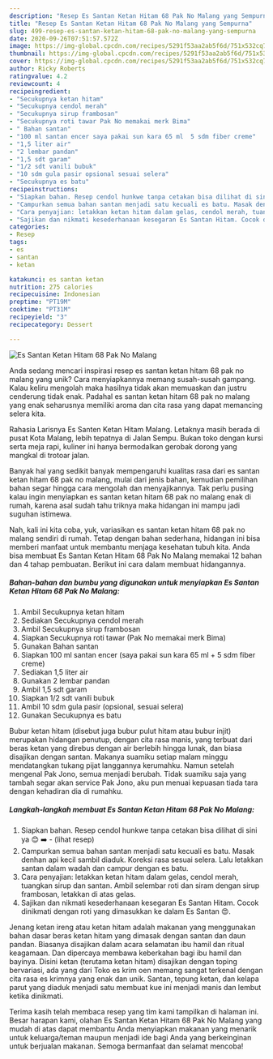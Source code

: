 ```yaml
---
description: "Resep Es Santan Ketan Hitam 68 Pak No Malang yang Sempurna"
title: "Resep Es Santan Ketan Hitam 68 Pak No Malang yang Sempurna"
slug: 499-resep-es-santan-ketan-hitam-68-pak-no-malang-yang-sempurna
date: 2020-09-26T07:51:57.572Z
image: https://img-global.cpcdn.com/recipes/5291f53aa2ab5f6d/751x532cq70/es-santan-ketan-hitam-68-pak-no-malang-foto-resep-utama.jpg
thumbnail: https://img-global.cpcdn.com/recipes/5291f53aa2ab5f6d/751x532cq70/es-santan-ketan-hitam-68-pak-no-malang-foto-resep-utama.jpg
cover: https://img-global.cpcdn.com/recipes/5291f53aa2ab5f6d/751x532cq70/es-santan-ketan-hitam-68-pak-no-malang-foto-resep-utama.jpg
author: Ricky Roberts
ratingvalue: 4.2
reviewcount: 4
recipeingredient:
- "Secukupnya ketan hitam"
- "Secukupnya cendol merah"
- "Secukupnya sirup frambosan"
- "Secukupnya roti tawar Pak No memakai merk Bima"
- " Bahan santan"
- "100 ml santan encer saya pakai sun kara 65 ml  5 sdm fiber creme"
- "1,5 liter air"
- "2 lembar pandan"
- "1,5 sdt garam"
- "1/2 sdt vanili bubuk"
- "10 sdm gula pasir opsional sesuai selera"
- "Secukupnya es batu"
recipeinstructions:
- "Siapkan bahan. Resep cendol hunkwe tanpa cetakan bisa dilihat di sini ya 😊 ➡️             (lihat resep)"
- "Campurkan semua bahan santan menjadi satu kecuali es batu. Masak denhan api kecil sambil diaduk. Koreksi rasa sesuai selera. Lalu letakkan santan dalam wadah dan campur dengan es batu."
- "Cara penyajian: letakkan ketan hitam dalam gelas, cendol merah, tuangkan sirup dan santan. Ambil selembar roti dan siram dengan sirup frambosan, letakkan di atas gelas."
- "Sajikan dan nikmati kesederhanaan kesegaran Es Santan Hitam. Cocok dinikmati dengan roti yang dimasukkan ke dalam Es Santan 😍."
categories:
- Resep
tags:
- es
- santan
- ketan

katakunci: es santan ketan 
nutrition: 275 calories
recipecuisine: Indonesian
preptime: "PT19M"
cooktime: "PT31M"
recipeyield: "3"
recipecategory: Dessert

---
```



![Es Santan Ketan Hitam 68 Pak No Malang](https://img-global.cpcdn.com/recipes/5291f53aa2ab5f6d/751x532cq70/es-santan-ketan-hitam-68-pak-no-malang-foto-resep-utama.jpg)

Anda sedang mencari inspirasi resep es santan ketan hitam 68 pak no malang yang unik? Cara menyiapkannya memang susah-susah gampang. Kalau keliru mengolah maka hasilnya tidak akan memuaskan dan justru cenderung tidak enak. Padahal es santan ketan hitam 68 pak no malang yang enak seharusnya memiliki aroma dan cita rasa yang dapat memancing selera kita.

Rahasia Larisnya Es Santen Ketan Hitam Malang. Letaknya masih berada di pusat Kota Malang, lebih tepatnya di Jalan Sempu. Bukan toko dengan kursi serta meja rapi, kuliner ini hanya bermodalkan gerobak dorong yang mangkal di trotoar jalan.

Banyak hal yang sedikit banyak mempengaruhi kualitas rasa dari es santan ketan hitam 68 pak no malang, mulai dari jenis bahan, kemudian pemilihan bahan segar hingga cara mengolah dan menyajikannya. Tak perlu pusing kalau ingin menyiapkan es santan ketan hitam 68 pak no malang enak di rumah, karena asal sudah tahu triknya maka hidangan ini mampu jadi suguhan istimewa.


Nah, kali ini kita coba, yuk, variasikan es santan ketan hitam 68 pak no malang sendiri di rumah. Tetap dengan bahan sederhana, hidangan ini bisa memberi manfaat untuk membantu menjaga kesehatan tubuh kita. Anda bisa membuat Es Santan Ketan Hitam 68 Pak No Malang memakai 12 bahan dan 4 tahap pembuatan. Berikut ini cara dalam membuat hidangannya.

<!--inarticleads1-->

##### Bahan-bahan dan bumbu yang digunakan untuk menyiapkan Es Santan Ketan Hitam 68 Pak No Malang:

1. Ambil Secukupnya ketan hitam
1. Sediakan Secukupnya cendol merah
1. Ambil Secukupnya sirup frambosan
1. Siapkan Secukupnya roti tawar (Pak No memakai merk Bima)
1. Gunakan  Bahan santan
1. Siapkan 100 ml santan encer (saya pakai sun kara 65 ml + 5 sdm fiber creme)
1. Sediakan 1,5 liter air
1. Gunakan 2 lembar pandan
1. Ambil 1,5 sdt garam
1. Siapkan 1/2 sdt vanili bubuk
1. Ambil 10 sdm gula pasir (opsional, sesuai selera)
1. Gunakan Secukupnya es batu


Bubur ketan hitam (disebut juga bubur pulut hitam atau bubur injit) merupakan hidangan penutup, dengan cita rasa manis, yang terbuat dari beras ketan yang direbus dengan air berlebih hingga lunak, dan biasa disajikan dengan santan. Makanya suamiku setiap malam minggu mendatangkan tukang pijat langgannya kerumahku. Namun setelah mengenal Pak Jono, semua menjadi berubah. Tidak suamiku saja yang tambah segar akan service Pak Jono, aku pun menuai kepuasan tiada tara dengan kehadiran dia di rumahku. 

<!--inarticleads2-->

##### Langkah-langkah membuat Es Santan Ketan Hitam 68 Pak No Malang:

1. Siapkan bahan. Resep cendol hunkwe tanpa cetakan bisa dilihat di sini ya 😊 ➡️ -             (lihat resep)
1. Campurkan semua bahan santan menjadi satu kecuali es batu. Masak denhan api kecil sambil diaduk. Koreksi rasa sesuai selera. Lalu letakkan santan dalam wadah dan campur dengan es batu.
1. Cara penyajian: letakkan ketan hitam dalam gelas, cendol merah, tuangkan sirup dan santan. Ambil selembar roti dan siram dengan sirup frambosan, letakkan di atas gelas.
1. Sajikan dan nikmati kesederhanaan kesegaran Es Santan Hitam. Cocok dinikmati dengan roti yang dimasukkan ke dalam Es Santan 😍.


Jenang ketan ireng atau ketan hitam adalah makanan yang menggunakan bahan dasar beras ketan hitam yang dimasak dengan santan dan daun pandan. Biasanya disajikan dalam acara selamatan ibu hamil dan ritual keagamaan. Dan dipercaya membawa keberkahan bagi ibu hamil dan bayinya. Disini ketan (terutama ketan hitam) disajikan dengan toping bervariasi, ada yang dari Toko es krim oen memang sangat terkenal dengan cita rasa es krimnya yang enak dan unik. Santan, tepung ketan, dan kelapa parut yang diaduk menjadi satu membuat kue ini menjadi manis dan lembut ketika dinikmati. 

Terima kasih telah membaca resep yang tim kami tampilkan di halaman ini. Besar harapan kami, olahan Es Santan Ketan Hitam 68 Pak No Malang yang mudah di atas dapat membantu Anda menyiapkan makanan yang menarik untuk keluarga/teman maupun menjadi ide bagi Anda yang berkeinginan untuk berjualan makanan. Semoga bermanfaat dan selamat mencoba!
